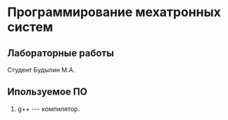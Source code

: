 # Программирование мехатронных систем

## Лабораторные работы

Студент Будылин М.А.

## Ипользуемое ПО

1. g++ --- компилятор.
